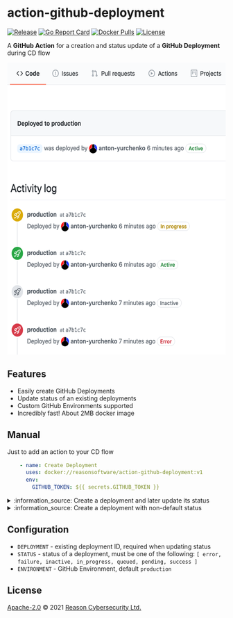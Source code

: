 # action-github-deployment

[![Release](https://img.shields.io/github/v/release/ReasonSoftware/action-github-deployment)](https://github.com/ReasonSoftware/action-github-deployment/releases/latest)
[![Go Report Card](https://goreportcard.com/badge/github.com/ReasonSoftware/action-github-deployment)](https://goreportcard.com/report/github.com/ReasonSoftware/action-github-deployment)
[![Docker Pulls](https://img.shields.io/docker/pulls/ReasonSoftware/action-github-deployment)](https://hub.docker.com/r/reasonsoftware/action-github-deployment)
[![License](https://img.shields.io/github/license/ReasonSoftware/action-github-deployment)](LICENSE.md)

A **GitHub Action** for a creation and status update of a **GitHub Deployment** during CD flow

<img src="docs/activity.png" height="672">

## Features

- Easily create GitHub Deployments
- Update status of an existing deployments
- Custom GitHub Environments supported
- Incredibly fast! About 2MB docker image

## Manual

Just to add an action to your CD flow

```yaml
    - name: Create Deployment
      uses: docker://reasonsoftware/action-github-deployment:v1
      env:
        GITHUB_TOKEN: ${{ secrets.GITHUB_TOKEN }}
```

<details><summary>:information_source: Create a deployment and later update its status</summary>

```yaml
    - name: Create Deployment
      id: deployment
      uses: docker://reasonsoftware/action-github-deployment:v1
      env:
        GITHUB_TOKEN: ${{ secrets.GITHUB_TOKEN }}
    
    [...]

    - name: Update Status
      uses: docker://reasonsoftware/action-github-deployment:v1
      env:
        GITHUB_TOKEN: ${{ secrets.GITHUB_TOKEN }}
        DEPLOYMENT: ${{steps.deployment.outputs.id}}
        STATUS: success
```

</details>

<details><summary>:information_source: Create a deployment with non-default status</summary>

```yaml
    - name: Create Deployment
      uses: docker://reasonsoftware/action-github-deployment:v1
      env:
        GITHUB_TOKEN: ${{ secrets.GITHUB_TOKEN }}
        STATUS: in_progress
```

</details>

## Configuration

- `DEPLOYMENT` - existing deployment ID, required when updating status
- `STATUS` - status of a deployment, must be one of the following: `[ error, failure, inactive, in_progress, queued, pending, success ]`
- `ENVIRONMENT` - GitHub Environment, default `production`

## License

[Apache-2.0](LICENSE.md) © 2021 [Reason Cybersecurity Ltd.](https://www.reasonsecurity.com/)
